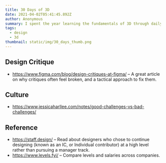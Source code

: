 ```yaml
---
title: 30 Days of 3D
date: 2021-04-02T05:41:45.892Z
author: Anonymous
summary: I spent the year learning the fundamentals of 3D through daily renders. Here is a collection of the best ones, and a few things I learned.
tags:
  - design
  - 3d
thumbnail: static/img/30_days_thumb.png
---
```


## Design Critique

- <https://www.figma.com/blog/design-critiques-at-figma/> – A great article on why critiques often feel broken, and a tactical approach to fix them.

## Culture

- <https://www.jessicaharllee.com/notes/good-challenges-vs-bad-challenges/>

## Reference

- <https://staff.design/> – Read about designers who chose to continue designing (known as an IC, or Individual contributor) at a high level rather than pursuing a manager track.
- <https://www.levels.fyi/> – Compare levels and salaries across companies.

